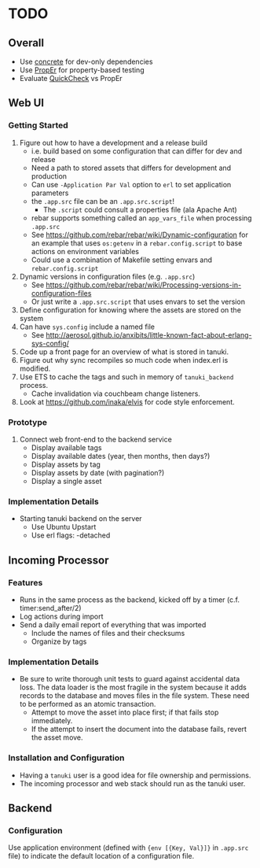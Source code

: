 # TODO

## Overall

* Use [concrete](https://github.com/opscode/concrete) for dev-only dependencies
* Use [PropEr](http://proper.softlab.ntua.gr) for property-based testing
* Evaluate [QuickCheck](https://github.com/krestenkrab/triq) vs PropEr

## Web UI

### Getting Started

1. Figure out how to have a development and a release build
    * i.e. build based on some configuration that can differ for dev and release
    * Need a path to stored assets that differs for development and production
    * Can use `-Application Par Val` option to `erl` to set application parameters
    * the `.app.src` file can be an `.app.src.script`!
        * The `.script` could consult a properties file (ala Apache Ant)
    * rebar supports something called an `app_vars_file` when processing `.app.src`
    * See https://github.com/rebar/rebar/wiki/Dynamic-configuration for an example that uses `os:getenv` in a `rebar.config.script` to base actions on environment variables
    * Could use a combination of Makefile setting envars and `rebar.config.script`
1. Dynamic versions in configuration files (e.g. `.app.src`)
    * See https://github.com/rebar/rebar/wiki/Processing-versions-in-configuration-files
    * Or just write a `.app.src.script` that uses envars to set the version
1. Define configuration for knowing where the assets are stored on the system
1. Can have `sys.config` include a named file
    * See http://aerosol.github.io/anxibits/little-known-fact-about-erlang-sys-config/
1. Code up a front page for an overview of what is stored in tanuki.
1. Figure out why sync recompiles so much code when index.erl is modified.
1. Use ETS to cache the tags and such in memory of `tanuki_backend` process.
    * Cache invalidation via couchbeam change listeners.
1. Look at https://github.com/inaka/elvis for code style enforcement.

### Prototype

1. Connect web front-end to the backend service
    * Display available tags
    * Display available dates (year, then months, then days?)
    * Display assets by tag
    * Display assets by date (with pagination?)
    * Display a single asset

### Implementation Details

* Starting tanuki backend on the server
    * Use Ubuntu Upstart
    * Use erl flags: -detached

## Incoming Processor

### Features

* Runs in the same process as the backend, kicked off by a timer (c.f. timer:send_after/2)
* Log actions during import
* Send a daily email report of everything that was imported
    * Include the names of files and their checksums
    * Organize by tags

### Implementation Details

* Be sure to write thorough unit tests to guard against accidental data loss. The data loader is the most fragile in the system because it adds records to the database and moves files in the file system. These need to be performed as an atomic transaction.
    * Attempt to move the asset into place first; if that fails stop immediately.
    * If the attempt to insert the document into the database fails, revert the asset move.

### Installation and Configuration

* Having a `tanuki` user is a good idea for file ownership and permissions.
* The incoming processor and web stack should run as the tanuki user.

## Backend

### Configuration

Use application environment (defined with `{env [{Key, Val}]}` in `.app.src` file) to indicate the default location of a configuration file.
